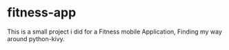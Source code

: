 # fitness-app
This is a small project i did for a Fitness mobile Application, Finding my way around python-kivy.
